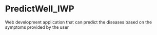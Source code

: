 # PredictWell_IWP
Web development application that can predict the diseases based on the symptoms provided by the user
